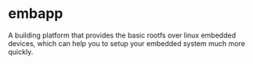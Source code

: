 # embapp
A building platform that provides the basic rootfs over linux embedded devices, which can help you to setup your embedded system much more quickly.
